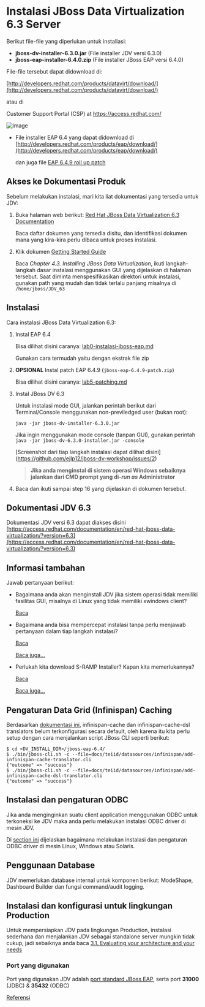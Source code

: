# Instalasi JBoss Data Virtualization 6.3 Server 

Berikut file-file yang diperlukan untuk installasi:

-  **jboss-dv-installer-6.3.0.jar** (File installer JDV versi 6.3.0) 
-  **jboss-eap-installer-6.4.0.zip** (File installer JBoss EAP versi 6.4.0)

File-file tersebut dapat didownload di:
  
   [http://developers.redhat.com/products/datavirt/download/](http://developers.redhat.com/products/datavirt/download/)

atau di 

   Customer Support Portal (CSP) at https://access.redhat.com/

   ![image](https://cloud.githubusercontent.com/assets/3068071/18037488/db7c88e2-6daf-11e6-8eca-d8f19762b20a.png)

- File installer EAP 6.4 yang dapat didownload di [http://developers.redhat.com/products/eap/download/](http://developers.redhat.com/products/eap/download/)

    dan juga file [EAP 6.4.9 roll up patch](https://access.redhat.com/jbossnetwork/restricted/softwareDownload.html?softwareId=39353)

## Akses ke Dokumentasi Produk

Sebelum melakukan instalasi, mari kita liat dokumentasi yang tersedia untuk JDV:

1.  Buka halaman web berikut: [Red Hat JBoss Data Virtualization 6.3 Documentation](https://access.redhat.com/documentation/en-US/Red_Hat_JBoss_Data_Virtualization/)
    
    Baca daftar dokumen yang tersedia disitu, dan identifikasi dokumen mana yang kira-kira perlu dibaca untuk proses instalasi.

2.  Klik dokumen [Getting Started Guide](https://access.redhat.com/documentation/en/red-hat-jboss-data-virtualization/6.3/paged/getting-started-guide/)

    Baca _Chapter 4.3. Installing JBoss Data Virtualization_, ikuti langkah-langkah dasar instalasi menggunakan GUI yang dijelaskan di halaman tersebut. Saat diminta menspesifikasikan direktori untuk instalasi, gunakan path yang mudah dan tidak terlalu panjang misalnya di `/home/jboss/JDV_63`

## Instalasi 

Cara instalasi JBoss Data Virtualization 6.3:

1. Instal EAP 6.4
   
   Bisa dilihat disini caranya: [lab0-instalasi-jboss-eap.md](https://github.com/ejlp12/jboss-eap-workshop-site/blob/master/lab0-instalasi-jboss-eap.md)

   Gunakan cara termudah yaitu dengan ekstrak file zip

2. **OPSIONAL** Instal patch EAP 6.4.9 (`jboss-eap-6.4.9-patch.zip`) 
   
   Bisa dilihat disini caranya: [lab5-patching.md](https://github.com/ejlp12/jboss-eap-workshop-site/blob/master/lab5-patching.md)

3. Instal JBoss DV 6.3 
   
   Untuk instalasi mode GUI, jalankan perintah berikut dari Terminal/Console menggunakan non-previledged user (bukan root):
    
    ```
    java -jar jboss-dv-installer-6.3.0.jar
    ```
    
   Jika ingin menggunakan mode console (tanpan GUI), gunakan perintah `java -jar jboss-dv-6.3.0-installer.jar -console`
   
   [Screenshot dari tiap langkah instalasi dapat dilihat disini] (https://github.com/ejlp12/jboss-dv-workshop/issues/2)
    
    > **Jika anda menginstal di sistem operasi Windows sebaiknya jalankan dari CMD prompt yang di-_run as_ Administrator**

4.  Baca dan ikuti sampai step 16 yang dijelaskan di dokumen tersebut.

## Dokumentasi JDV 6.3

Dokumentasi JDV versi 6.3 dapat diakses disini [https://access.redhat.com/documentation/en/red-hat-jboss-data-virtualization/?version=6.3](https://access.redhat.com/documentation/en/red-hat-jboss-data-virtualization/?version=6.3)


## Informasi tambahan 	

Jawab pertanyaan berikut:

 *  Bagaimana anda akan menginstall JDV jika sistem operasi tidak memiliki fasilitas GUI, misalnya di Linux yang tidak memiliki xwindows client?
 
    [Baca](https://access.redhat.com/documentation/en-US/Red_Hat_JBoss_Data_Virtualization/6.1/html/Installation_Guide/Installing_JBoss_Data_Virtualization_Using_Text_Based_Installer.html)

 *  Bagaimana anda bisa mempercepat instalasi tanpa perlu menjawab pertanyaan dalam tiap langkah instalasi?
    
    [Baca](https://access.redhat.com/documentation/en-US/Red_Hat_JBoss_Data_Virtualization/6.1/html/Installation_Guide/chap-Installing_the_Product.html#Red_Hat_JBoss_Data_Virtualization_Installation_Methods)

	[Baca juga...](https://access.redhat.com/documentation/en-US/Red_Hat_JBoss_Data_Virtualization/6.1/html/Installation_Guide/chap-Automated_Installation.html#Automated_Installation)

 *  Perlukah kita download S-RAMP Installer? Kapan kita memerlukannya?

    [Baca](https://access.redhat.com/documentation/en-US/Red_Hat_JBoss_Data_Virtualization/6.1/html/Installation_Guide/The_S-RAMP_Installer.html)

    [Baca juga...](https://access.redhat.com/documentation/en-US/Red_Hat_JBoss_Data_Virtualization/6.1/html/Development_Guide_Volume_2_Governance/chap-Governance_Overview.html)

  
## Pengaturan Data Grid (Infinispan) Caching 

Berdasarkan [dokumentasi ini](https://access.redhat.com/documentation/en-US/Red_Hat_JBoss_Data_Virtualization/6.1/html/Installation_Guide/chap-Installing_JBoss_Data_Grid_Caching.html#Configure_JBoss_Data_Grid_Adaptors), infinispan-cache dan infinispan-cache-dsl translators belum terkonfigurasi secara default, oleh karena itu kita perlu setup dengan cara menjalankan script JBoss CLI seperti berikut:

```
$ cd <DV_INSTALL_DIR>/jboss-eap-6.4/
$ ./bin/jboss-cli.sh -c --file=docs/teiid/datasources/infinispan/add-infinispan-cache-translator.cli
{"outcome" => "success"}
$ ./bin/jboss-cli.sh -c --file=docs/teiid/datasources/infinispan/add-infinispan-cache-dsl-translator.cli
{"outcome" => "success"}
```

## Instalasi dan pengaturan ODBC

Jika anda menginginkan suatu client application menggunakan ODBC untuk terkoneksi ke JDV maka anda perlu melakukan instalasi ODBC driver di mesin JDV. 

Di [section ini](https://access.redhat.com/documentation/en-US/Red_Hat_JBoss_Data_Virtualization/6.1/html/Installation_Guide/chap-ODBC_Support.html) dijelaskan bagaimana melakukan instalasi dan pengaturan ODBC driver di mesin Linux, Windows atau Solaris.

## Penggunaan Database

JDV memerlukan database internal untuk komponen berikut: ModeShape,  Dashboard Builder dan fungsi command/audit logging.


## Instalasi dan konfigurasi untuk lingkungan Production

Untuk mempersiapkan JDV pada lingkungan Production, instalasi sederhana dan menjalankan JDV sebagai standalone server mungkin tidak cukup, jadi sebaiknya anda baca [3.1. Evaluating your architecture and your needs](https://access.redhat.com/documentation/en-US/Red_Hat_JBoss_Data_Virtualization/6.1/html/Installation_Guide/chap-Platform_requirements.html#Evaluating_your_architecture_and_your_needs)

### Port yang digunakan

Port yang digunakan JDV adalah [port standard JBoss EAP](https://access.redhat.com/documentation/en-US/JBoss_Enterprise_Application_Platform/6/html/Administration_and_Configuration_Guide/Network_Ports_Used_By_JBoss_Enterprise_Application_Platform_62.html), serta port **31000** (JDBC) & **35432** (ODBC)

[Referensi](https://access.redhat.com/documentation/en-US/Red_Hat_JBoss_Data_Virtualization/6.1/html/Administration_and_Configuration_Guide/Ports_Used_by_Red_Hat_JBoss_Data_Virtualization.html)

